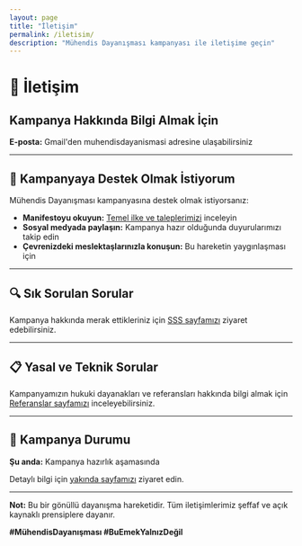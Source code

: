 ```yaml
---
layout: page
title: "İletişim"
permalink: /iletisim/
description: "Mühendis Dayanışması kampanyası ile iletişime geçin"
---
```


# 📧 İletişim

## Kampanya Hakkında Bilgi Almak İçin

**E-posta:** Gmail'den muhendisdayanismasi adresine ulaşabilirsiniz

---

## 🤝 Kampanyaya Destek Olmak İstiyorum

Mühendis Dayanışması kampanyasına destek olmak istiyorsanız:

- **Manifestoyu okuyun:** [Temel ilke ve taleplerimizi](/manifesto/) inceleyin
- **Sosyal medyada paylaşın:** Kampanya hazır olduğunda duyurularımızı takip edin
- **Çevrenizdeki meslektaşlarınızla konuşun:** Bu hareketin yaygınlaşması için

---

## 🔍 Sık Sorulan Sorular

Kampanya hakkında merak ettikleriniz için [SSS sayfamızı](/sss/) ziyaret edebilirsiniz.

---

## 📋 Yasal ve Teknik Sorular

Kampanyamızın hukuki dayanakları ve referansları hakkında bilgi almak için [Referanslar sayfamızı](/referanslar/) inceleyebilirsiniz.

---

## 📍 Kampanya Durumu

**Şu anda:** Kampanya hazırlık aşamasında

Detaylı bilgi için [yakında sayfamızı](/yakinda/) ziyaret edin.

---

**Not:** Bu bir gönüllü dayanışma hareketidir. Tüm iletişimlerimiz şeffaf ve açık kaynaklı prensiplere dayanır.

**#MühendisDayanışması #BuEmekYalnızDeğil**
